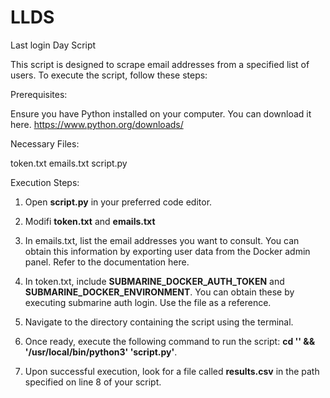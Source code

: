 # LLDS
Last login Day Script


This script is designed to scrape email addresses from a specified list of users. To execute the script, follow these steps:

Prerequisites:

Ensure you have Python installed on your computer. You can download it here. https://www.python.org/downloads/

Necessary Files:

token.txt
emails.txt
script.py

Execution Steps:

1. Open **script.py** in your preferred code editor.

2. Modifi **token.txt** and **emails.txt**

3. In emails.txt, list the email addresses you want to consult. You can obtain this information by exporting user data from the Docker admin panel. Refer to the documentation here.

4. In token.txt, include **SUBMARINE_DOCKER_AUTH_TOKEN** and **SUBMARINE_DOCKER_ENVIRONMENT**. You can obtain these by executing submarine auth login. Use the file as a reference.

5. Navigate to the directory containing the script using the terminal.

6. Once ready, execute the following command to run the script: **cd '' && '/usr/local/bin/python3' 'script.py'**.

6. Upon successful execution, look for a file called **results.csv** in the path specified on line 8 of your script.
